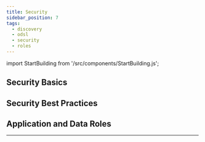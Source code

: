```yaml
---
title: Security
sidebar_position: 7
tags:
  - discovery
  - odsl
  - security
  - roles
---
```

import StartBuilding from '/src/components/StartBuilding.js';

## Security Basics

## Security Best Practices

## Application and Data Roles

---

<StartBuilding />